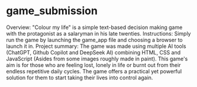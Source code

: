 # game_submission
Overview: "Colour my life" is a simple text-based decision making game with the protagonist as a salaryman in his late twenties.
Instructions: Simply run the game by launching the game_app file and choosing a browser to launch it in.
Project summary: The game was made using multiple AI tools (ChatGPT, Github Copilot and DeepSeek AI) combining HTML, CSS and JavaScript (Asides from some images roughly made in paint). This game's aim is for those who are feeling lost, lonely in life or burnt out from their endless repetitive daily cycles. The game offers a practical yet powerful solution for them to start taking their lives into control again.

